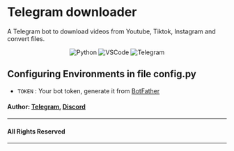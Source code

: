 # Telegram downloader
A Telegram bot to download videos from Youtube, Tiktok, Instagram and convert files.

<div align="center">
<img alt="Python" src="https://img.shields.io/badge/python-%2314354C.svg?&style=for-the-badge&logo=python&logoColor=white"/>
<img alt="VSCode" src="https://img.shields.io/badge/Visual%20Studio%20Code-0078d7.svg?style=for-the-badge&logo=visual-studio-code&logoColor=white"/>
<img alt="Telegram" src="https://img.shields.io/badge/Telegram-blue?&style=for-the-badge&logoColor=white&logo=telegram"/>
</div>



## Configuring Environments in file config.py
- `TOKEN` : Your bot token, generate it from [BotFather]([https://t.meBotFather](https://t.me/BotFather))

#### Author: [Telegram](https://t.me/qwoe1x), [Discord](https://discordapp.com/users/852586781727916073)
---
#### All Rights Reserved
---
